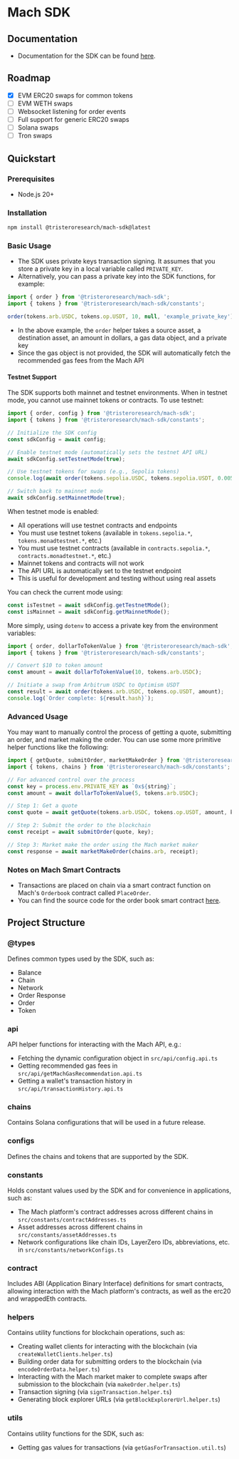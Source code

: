 # Mach SDK

## Documentation

- Documentation for the SDK can be found [here](https://machprotocol.com/api-reference/sdk/library/).

## Roadmap

- [x] EVM ERC20 swaps for common tokens
- [ ] EVM WETH swaps
- [ ] Websocket listening for order events
- [ ] Full support for generic ERC20 swaps
- [ ] Solana swaps
- [ ] Tron swaps

## Quickstart

### Prerequisites

- Node.js 20+

### Installation

```bash
npm install @tristeroresearch/mach-sdk@latest
```

### Basic Usage

- The SDK uses private keys transaction signing. It assumes that you store a private key in a local variable called `PRIVATE_KEY`.
- Alternatively, you can pass a private key into the SDK functions, for example:

```ts
import { order } from '@tristeroresearch/mach-sdk';
import { tokens } from '@tristeroresearch/mach-sdk/constants';

order(tokens.arb.USDC, tokens.op.USDT, 10, null, 'example_private_key');
```

- In the above example, the `order` helper takes a source asset, a destination asset, an amount in dollars, a gas data object, and a private key
- Since the gas object is not provided, the SDK will automatically fetch the recommended gas fees from the Mach API

#### Testnet Support

The SDK supports both mainnet and testnet environments. When in testnet mode, you cannot use mainnet tokens or contracts. To use testnet:

```ts
import { order, config } from '@tristeroresearch/mach-sdk';
import { tokens } from '@tristeroresearch/mach-sdk/constants';

// Initialize the SDK config
const sdkConfig = await config;

// Enable testnet mode (automatically sets the testnet API URL)
await sdkConfig.setTestnetMode(true);

// Use testnet tokens for swaps (e.g., Sepolia tokens)
console.log(await order(tokens.sepolia.USDC, tokens.sepolia.USDT, 0.005));

// Switch back to mainnet mode
await sdkConfig.setMainnetMode(true);
```

When testnet mode is enabled:

- All operations will use testnet contracts and endpoints
- You must use testnet tokens (available in `tokens.sepolia.*`, `tokens.monadtestnet.*`, etc.)
- You must use testnet contracts (available in `contracts.sepolia.*`, `contracts.monadtestnet.*`, etc.)
- Mainnet tokens and contracts will not work
- The API URL is automatically set to the testnet endpoint
- This is useful for development and testing without using real assets

You can check the current mode using:

```ts
const isTestnet = await sdkConfig.getTestnetMode();
const isMainnet = await sdkConfig.getMainnetMode();
```

More simply, using `dotenv` to access a private key from the environment variables:

```ts
import { order, dollarToTokenValue } from '@tristeroresearch/mach-sdk';
import { tokens } from '@tristeroresearch/mach-sdk/constants';

// Convert $10 to token amount
const amount = await dollarToTokenValue(10, tokens.arb.USDC);

// Initiate a swap from Arbitrum USDC to Optimism USDT
const result = await order(tokens.arb.USDC, tokens.op.USDT, amount);
console.log(`Order complete: ${result.hash}`);
```

### Advanced Usage

You may want to manually control the process of getting a quote, submitting an order, and market making the order. You can use some more primitive helper functions like the following:

```ts
import { getQuote, submitOrder, marketMakeOrder } from '@tristeroresearch/mach-sdk';
import { tokens, chains } from '@tristeroresearch/mach-sdk/constants';

// For advanced control over the process
const key = process.env.PRIVATE_KEY as `0x${string}`;
const amount = await dollarToTokenValue(5, tokens.arb.USDC);

// Step 1: Get a quote
const quote = await getQuote(tokens.arb.USDC, tokens.op.USDT, amount, key);

// Step 2: Submit the order to the blockchain
const receipt = await submitOrder(quote, key);

// Step 3: Market make the order using the Mach market maker
const response = await marketMakeOrder(chains.arb, receipt);
```

### Notes on Mach Smart Contracts

- Transactions are placed on chain via a smart contract function on Mach's `Orderbook` contract called `PlaceOrder`.
- You can find the source code for the order book smart contract [here](https://github.com/tristeroresearch/OrderbookV2).

## Project Structure

### @types

Defines common types used by the SDK, such as:

- Balance
- Chain
- Network
- Order Response
- Order
- Token

### api

API helper functions for interacting with the Mach API, e.g.:

- Fetching the dynamic configuration object in `src/api/config.api.ts`
- Getting recommended gas fees in `src/api/getMachGasRecommendation.api.ts`
- Getting a wallet's transaction history in `src/api/transactionHistory.api.ts`

### chains

Contains Solana configurations that will be used in a future release.

### configs

Defines the chains and tokens that are supported by the SDK.

### constants

Holds constant values used by the SDK and for convenience in applications, such as:

- The Mach platform's contract addresses across different chains in `src/constants/contractAddresses.ts`
- Asset addresses across different chains in `src/constants/assetAddresses.ts`
- Network configurations like chain IDs, LayerZero IDs, abbreviations, etc. in `src/constants/networkConfigs.ts`

### contract

Includes ABI (Application Binary Interface) definitions for smart contracts, allowing interaction with the Mach platform's contracts, as well as the erc20 and wrappedEth contracts.

### helpers

Contains utility functions for blockchain operations, such as:

- Creating wallet clients for interacting with the blockchain (via `createWalletClients.helper.ts`)
- Building order data for submitting orders to the blockchain (via `encodeOrderData.helper.ts`)
- Interacting with the Mach market maker to complete swaps after submission to the blockchain (via `makeOrder.helper.ts`)
- Transaction signing (via `signTransaction.helper.ts`)
- Generating block explorer URLs (via `getBlockExplorerUrl.helper.ts`)

### utils

Contains utility functions for the SDK, such as:

- Getting gas values for transactions (via `getGasForTransaction.util.ts`)

```

```
